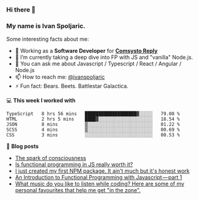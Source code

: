 ### Hi there 👋 

### My name is Ivan Spoljaric.

Some interesting facts about me:

- 🔭 Working as a **Software Developer** for **[Comsysto Reply](https://comsystoreply.de/)**
- 🌱 I’m currently taking a deep dive into FP with JS and "vanilla" Node.js.
- 💬 You can ask me about Javascript / Typescript / React / Angular / Node.js 
- 📫 How to reach me: [@ivanspoljaric](https://www.linkedin.com/in/ivan-špoljarić-2206a184)
- ⚡ Fun fact: Bears. Beets. Battlestar Galactica.

💻 **This week I worked with**
<!--START_SECTION:waka-->
```text
TypeScript   8 hrs 56 mins   ███████████████████▓░░░░░   79.00 % 
HTML         2 hrs 5 mins    ████▓░░░░░░░░░░░░░░░░░░░░   18.54 % 
JSON         8 mins          ▒░░░░░░░░░░░░░░░░░░░░░░░░   01.22 % 
SCSS         4 mins          ▒░░░░░░░░░░░░░░░░░░░░░░░░   00.69 % 
CSS          3 mins          ░░░░░░░░░░░░░░░░░░░░░░░░░   00.53 % 
```
<!--END_SECTION:waka-->

📕 **Blog posts**
<!-- BLOG-POST-LIST:START -->
- [The spark of consciousness](https://medium.com/@ivanspoljaric22/the-spark-of-consciousness-30bebdd2bba8?source=rss-3d2bb20c836------2)
- [Is functional programming in JS really worth it?](https://dev.to/ispoljari/is-functional-programming-in-js-really-worth-it-34cf)
- [I just created my first NPM package. It ain't much but it's honest work](https://dev.to/ispoljari/i-just-created-my-first-npm-package-it-ain-t-much-but-it-s-honest-work-5h94)
- [An Introduction to Functional Programming with Javascript — part 1](https://blog.devgenius.io/introduction-to-functional-programming-in-javascript-e33fe8e94ed6?source=rss-3d2bb20c836------2)
- [What music do you like to listen while coding? Here are some of my personal favourites that help me get "in the zone".](https://dev.to/ispoljari/what-music-do-you-like-to-listen-while-coding-here-are-some-of-my-personal-favourites-that-help-me-get-into-the-zone-3ie9)
<!-- BLOG-POST-LIST:END -->
